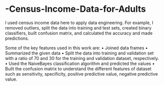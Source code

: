 # -Census-Income-Data-for-Adults
I used census income data here to apply data engineering. For example, I removed outliers, split the data into training and test sets, created binary classifiers, built confusion matrix, and calculated the accuracy and made predictions.

Some of the key features used in this work are: • Joined data frames • Summarized the given data • Split the data into training and validation set with a ratio of 70 and 30 for the training and validation dataset, respectively. • Used the NaiveBayes classification algorithm and predicted the values • Built the confusion matrix to understand the different features of dataset such as sensitivity, specificity, positive predictive value, negative predictive value.
